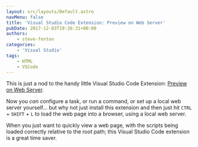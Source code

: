 ```yaml
---
layout: src/layouts/Default.astro
navMenu: false
title: 'Visual Studio Code Extension: Preview on Web Server'
pubDate: 2017-12-03T19:26:31+00:00
authors:
    - steve-fenton
categories:
    - 'Visual Studio'
tags:
    - HTML
    - VSCode
---
```


This is just a nod to the handy little Visual Studio Code Extension: [Preview on Web Server](https://marketplace.visualstudio.com/items?itemName=yuichinukiyama.vscode-preview-server).

Now you *can* configure a task, or run a command, or set up a local web server yourself… but why not just install this extension and then just hit `CTRL` + `SHIFT` + `L` to load the web page into a browser, using a local web server.

When you just want to quickly view a web page, with the scripts being loaded correctly relative to the root path; this Visual Studio Code extension is a great time saver.